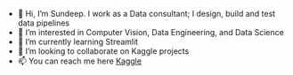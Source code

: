 - 👋 Hi, I’m Sundeep. I work as a Data consultant; I design, build and test data pipelines
- 👀 I’m interested in Computer Vision, Data Engineering, and Data Science
- 🌱 I’m currently learning Streamlit
- 💞️ I’m looking to collaborate on Kaggle projects
- 📫 You can reach me here [Kaggle](https://www.kaggle.com/laxmsun)

<!---
sl2902/sl2902 is a ✨ special ✨ repository because its `README.md` (this file) appears on your GitHub profile.
You can click the Preview link to take a look at your changes.
--->
